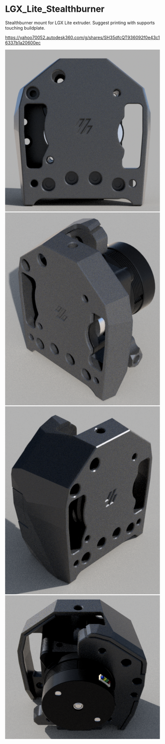 # LGX_Lite_Stealthburner
Stealthburner mount for LGX Lite extruder.
Suggest printing with supports touching buildplate.

https://yahoo70052.autodesk360.com/g/shares/SH35dfcQT936092f0e43c16337b1a20600ec

![Screenshot](IMG_1.png)
![Screenshot](IMG_2.png)
![Screenshot](IMG_3.png)
![Screenshot](IMG_4.png)
